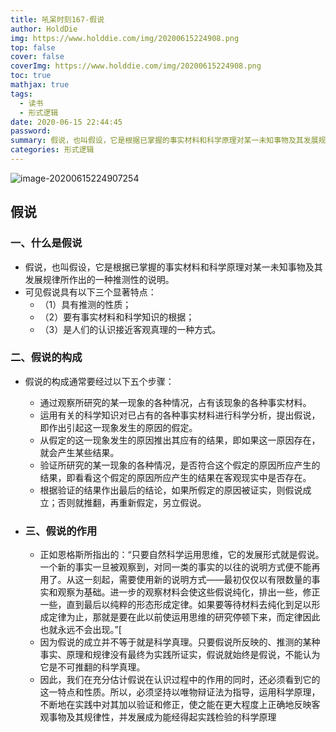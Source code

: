 ```yaml
---
title: 吼呆时刻167-假说
author: HoldDie
img: https://www.holddie.com/img/20200615224908.png
top: false
cover: false
coverImg: https://www.holddie.com/img/20200615224908.png
toc: true
mathjax: true
tags:
  - 读书
  - 形式逻辑
date: 2020-06-15 22:44:45
password:
summary: 假说，也叫假设，它是根据已掌握的事实材料和科学原理对某一未知事物及其发展规律所作出的一种推测性的说明。
categories: 形式逻辑
---
```


![image-20200615224907254](https://www.holddie.com/img/20200615224908.png)

## 假说

### 一、什么是假说

- 假说，也叫假设，它是根据已掌握的事实材料和科学原理对某一未知事物及其发展规律所作出的一种推测性的说明。
- 可见假说具有以下三个显著特点：
  - （1）具有推测的性质；
  - （2）要有事实材料和科学知识的根据；
  - （3）是人们的认识接近客观真理的一种方式。

### 二、假说的构成

- 假说的构成通常要经过以下五个步骤：

	- 通过观察所研究的某一现象的各种情况，占有该现象的各种事实材料。
	- 运用有关的科学知识对已占有的各种事实材料进行科学分析，提出假说，即作出引起这一现象发生的原因的假定。
	- 从假定的这一现象发生的原因推出其应有的结果，即如果这一原因存在，就会产生某些结果。
	- 验证所研究的某一现象的各种情况，是否符合这个假定的原因所应产生的结果，即看看这个假定的原因所应产生的结果在客观现实中是否存在。
	- 根据验证的结果作出最后的结论，如果所假定的原因被证实，则假说成立；否则就推翻，再重新假定，另立假说。

- ### 三、假说的作用

	- 正如恩格斯所指出的：“只要自然科学运用思维，它的发展形式就是假说。一个新的事实一旦被观察到，对同一类的事实的以往的说明方式便不能再用了。从这一刻起，需要使用新的说明方式——最初仅仅以有限数量的事实和观察为基础。进一步的观察材料会使这些假说纯化，排出一些，修正一些，直到最后以纯粹的形态形成定律。如果要等待材料去纯化到足以形成定律为止，那就是要在此以前使运用思维的研究停顿下来，而定律因此也就永远不会出现。”[
	- 因为假说的成立并不等于就是科学真理。只要假说所反映的、推测的某种事实、原理和规律没有最终为实践所证实，假说就始终是假说，不能认为它是不可推翻的科学真理。
	- 因此，我们在充分估计假说在认识过程中的作用的同时，还必须看到它的这一特点和性质。所以，必须坚持以唯物辩证法为指导，运用科学原理，不断地在实践中对其加以验证和修正，使之能在更大程度上正确地反映客观事物及其规律性，并发展成为能经得起实践检验的科学原理